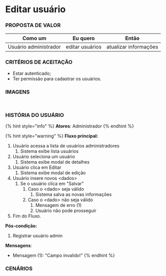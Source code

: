 # Editar usuário

### PROPOSTA DE VALOR

| Como um               | Eu quero        | Então                 |
| --------------------- | --------------- | --------------------- |
| Usuário administrador | editar usuários | atualizar informações |

### CRITÉRIOS DE ACEITAÇÃO

* Estar autenticado;
* Ter permissão para cadastrar os usuários.

### IMAGENS

<div>

<figure><img src="../../.gitbook/assets/Usuários.png" alt=""><figcaption></figcaption></figure>

 

<figure><img src="../../.gitbook/assets/Editar usuário - Modal.png" alt=""><figcaption></figcaption></figure>

</div>

### HISTÓRIA DO USUÁRIO

{% hint style="info" %}
**Atores**: Administrador
{% endhint %}

{% hint style="warning" %}
**Fluxo principal:**

1. Usuário acessa a lista de usuários administradores
   1. Sistema exibe lista usuários
2. Usuário seleciona um usuário
   1. Sistema exibe modal de detalhes
3. Usuário clica em Editar
   1. Sistema exibe modal de edição
4. Usuário insere novos \<dados>
   1. Se o usuário clica em "Salvar"
      1. Caso o \<dado> seja válido
         1. Sistema salva as novas informações
      2. Caso o \<dado> não seja válido
         1. Mensagem de erro (1)
         2. Usuário não pode prosseguir
5. Fim do Fluxo.

**Pós-condição:**

1. Registrar usuário admin

**Mensagens**:

* Mensagem (1): "Campo invalido!"
{% endhint %}

### CENÁRIOS

```gherkin
```
